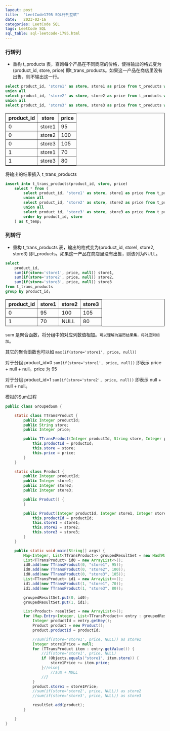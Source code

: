 ```yaml
---
layout: post
title:  "LeetCode1795 SQL行列互转"
date:   2023-02-16
categories: LeetCode SQL
tags: LeetCode SQL 
sql_table: sql-leetcode-1795.html
---
```

### 行转列

* 重构 t_products 表，查询每个产品在不同商店的价格，使得输出的格式变为(product_id, store, price) 即t_trans_products。如果这一产品在商店里没有出售，则不输出这一行。

```sql
select product_id, 'store1' as store, store1 as price from t_products where store1 is not null
union all
select product_id, 'store2' as store, store2 as price from t_products where store2 is not null
union all
select product_id, 'store3' as store, store3 as price from t_products where store3 is not null;
```
<table border="1" style="border-collapse:collapse">
  <tr><th>product_id</th><th>store</th><th>price</th></tr>
  <tr><td>0</td><td>store1</td><td>95</td></tr>
  <tr><td>0</td><td>store2</td><td>100</td></tr>
  <tr><td>0</td><td>store3</td><td>105</td></tr>
  <tr><td>1</td><td>store1</td><td>70</td></tr>
  <tr><td>1</td><td>store3</td><td>80</td></tr>
</table>

将输出的结果插入 t_trans_products
```sql
insert into t_trans_products(product_id, store, price)
    select * from (
        select product_id, 'store1' as store, store1 as price from t_products where store1 is not null
        union all
        select product_id, 'store2' as store, store2 as price from t_products where store2 is not null
        union all
        select product_id, 'store3' as store, store3 as price from t_products where store3 is not null
        order by product_id, store
    ) as t_temp;
```
### 列转行
* 重构 t_trans_products 表，输出的格式变为(product_id, store1, store2, store3) 即t_products。如果这一产品在商店里没有出售，则该列为NULL。
  
```sql
select
    product_id,
    sum(if(store='store1', price, null)) store1,
    sum(if(store='store2', price, null)) store2,
    sum(if(store='store3', price, null)) store3
from t_trans_products
group by product_id;
```
<table border="1" style="border-collapse:collapse">
  <tr><th>product_id</th><th>store1</th><th>store2</th><th>store3</th></tr>
  <tr><td>0</td><td>95</td><td>100</td><td>105</td></tr>
  <tr><td>1</td><td>70</td><td>NULL</td><td>80</td></tr>
</table>

sum 是聚合函数，将分组中的对应列数值相加。`可以理解为遍历结果集，将对应列相加`。

其它的聚合函数也可以如 `max(if(store='store1', price, null))`

对于分组 product_id=0 `sum(if(store='store1', price, null))` 即表示 price + null + null。price 为 95

对于分组 product_id=1 `sum(if(store='store2', price, null))` 即表示 null + null + null。


模拟的Sum过程
```java
public class GroupedSum {

    static class TTransProduct {
        public Integer productId;
        public String store;
        public Integer price;

        public TTransProduct(Integer productId, String store, Integer price) {
            this.productId = productId;
            this.store = store;
            this.price = price;
        }
    }

    static class Product {
        public Integer productId;
        public Integer store1;
        public Integer store2;
        public Integer store3;

        public Product() {
        }

        public Product(Integer productId, Integer store1, Integer store2, Integer store3) {
            this.productId = productId;
            this.store1 = store1;
            this.store2 = store2;
            this.store3 = store3;
        }
    }

    public static void main(String[] args) {
        Map<Integer, List<TTransProduct>> groupedResultSet = new HashMap<>();
        List<TTransProduct> id0 = new ArrayList<>();
        id0.add(new TTransProduct(0, "store1", 95));
        id0.add(new TTransProduct(0, "store2", 100));
        id0.add(new TTransProduct(0, "store3", 105));
        List<TTransProduct> id1 = new ArrayList<>();
        id1.add(new TTransProduct(1, "store1", 70));
        id1.add(new TTransProduct(1, "store3", 80));

        groupedResultSet.put(0, id0);
        groupedResultSet.put(1, id1);

        List<Product> resultSet = new ArrayList<>();
        for (Map.Entry<Integer, List<TTransProduct>> entry : groupedResultSet.entrySet()) {
            Integer productId = entry.getKey();
            Product product = new Product();
            product.productId = productId;

            //sum(if(store='store1', price, NULL)) as store1
            Integer store1Price = null;
            for (TTransProduct item : entry.getValue()) {
                //if(store='store1', price, NULL)
                if (Objects.equals("store1", item.store)) {
                    store1Price += item.price;
                }//else{
                    //sum + NULL
                //}
            }
            product.store1 = store1Price;
            //sum(if(store='store2', price, NULL)) as store2
            //sum(if(store='store3', price, NULL)) as store3

            resultSet.add(product);
        }

    }
}
```






